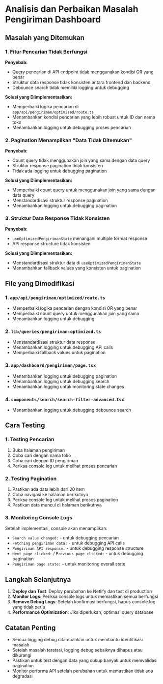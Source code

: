 # Analisis dan Perbaikan Masalah Pengiriman Dashboard

## Masalah yang Ditemukan

### 1. Fitur Pencarian Tidak Berfungsi
**Penyebab:**
- Query pencarian di API endpoint tidak menggunakan kondisi OR yang benar
- Struktur data response tidak konsisten antara frontend dan backend
- Debounce search tidak memiliki logging untuk debugging

**Solusi yang Diimplementasikan:**
- Memperbaiki logika pencarian di `app/api/pengiriman/optimized/route.ts`
- Menambahkan kondisi pencarian yang lebih robust untuk ID dan nama toko
- Menambahkan logging untuk debugging proses pencarian

### 2. Pagination Menampilkan "Data Tidak Ditemukan"
**Penyebab:**
- Count query tidak menggunakan join yang sama dengan data query
- Struktur response pagination tidak konsisten
- Tidak ada logging untuk debugging pagination

**Solusi yang Diimplementasikan:**
- Memperbaiki count query untuk menggunakan join yang sama dengan data query
- Menstandardisasi struktur response pagination
- Menambahkan logging untuk debugging pagination

### 3. Struktur Data Response Tidak Konsisten
**Penyebab:**
- `useOptimizedPengirimanState` menangani multiple format response
- API response structure tidak konsisten

**Solusi yang Diimplementasikan:**
- Menstandardisasi struktur data di `useOptimizedPengirimanState`
- Menambahkan fallback values yang konsisten untuk pagination

## File yang Dimodifikasi

### 1. `app/api/pengiriman/optimized/route.ts`
- Memperbaiki logika pencarian dengan kondisi OR yang benar
- Memperbaiki count query untuk menggunakan join yang sama
- Menambahkan logging untuk debugging

### 2. `lib/queries/pengiriman-optimized.ts`
- Menstandardisasi struktur data response
- Menambahkan logging untuk debugging API calls
- Memperbaiki fallback values untuk pagination

### 3. `app/dashboard/pengiriman/page.tsx`
- Menambahkan logging untuk debugging pagination
- Menambahkan logging untuk debugging search
- Menambahkan logging untuk monitoring state changes

### 4. `components/search/search-filter-advanced.tsx`
- Menambahkan logging untuk debugging debounce search

## Cara Testing

### 1. Testing Pencarian
1. Buka halaman pengiriman
2. Coba cari dengan nama toko
3. Coba cari dengan ID pengiriman
4. Periksa console log untuk melihat proses pencarian

### 2. Testing Pagination
1. Pastikan ada data lebih dari 20 item
2. Coba navigasi ke halaman berikutnya
3. Periksa console log untuk melihat proses pagination
4. Pastikan data muncul di halaman berikutnya

### 3. Monitoring Console Logs
Setelah implementasi, console akan menampilkan:
- `Search value changed:` - untuk debugging pencarian
- `Fetching pengiriman data:` - untuk debugging API calls
- `Pengiriman API response:` - untuk debugging response structure
- `Next page clicked:` / `Previous page clicked:` - untuk debugging pagination
- `Pengiriman page state:` - untuk monitoring overall state

## Langkah Selanjutnya

1. **Deploy dan Test**: Deploy perubahan ke Netlify dan test di production
2. **Monitor Logs**: Periksa console logs untuk memastikan semua berfungsi
3. **Remove Debug Logs**: Setelah konfirmasi berfungsi, hapus console.log yang tidak perlu
4. **Performance Optimization**: Jika diperlukan, optimasi query database

## Catatan Penting

- Semua logging debug ditambahkan untuk membantu identifikasi masalah
- Setelah masalah teratasi, logging debug sebaiknya dihapus atau dikurangi
- Pastikan untuk test dengan data yang cukup banyak untuk memvalidasi pagination
- Monitor performa API setelah perubahan untuk memastikan tidak ada degradasi